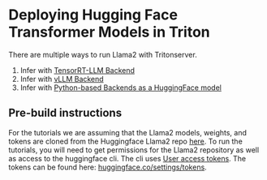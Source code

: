 <!--
# Copyright 2023, NVIDIA CORPORATION & AFFILIATES. All rights reserved.
#
# Redistribution and use in source and binary forms, with or without
# modification, are permitted provided that the following conditions
# are met:
#  * Redistributions of source code must retain the above copyright
#    notice, this list of conditions and the following disclaimer.
#  * Redistributions in binary form must reproduce the above copyright
#    notice, this list of conditions and the following disclaimer in the
#    documentation and/or other materials provided with the distribution.
#  * Neither the name of NVIDIA CORPORATION nor the names of its
#    contributors may be used to endorse or promote products derived
#    from this software without specific prior written permission.
#
# THIS SOFTWARE IS PROVIDED BY THE COPYRIGHT HOLDERS ``AS IS'' AND ANY
# EXPRESS OR IMPLIED WARRANTIES, INCLUDING, BUT NOT LIMITED TO, THE
# IMPLIED WARRANTIES OF MERCHANTABILITY AND FITNESS FOR A PARTICULAR
# PURPOSE ARE DISCLAIMED.  IN NO EVENT SHALL THE COPYRIGHT OWNER OR
# CONTRIBUTORS BE LIABLE FOR ANY DIRECT, INDIRECT, INCIDENTAL, SPECIAL,
# EXEMPLARY, OR CONSEQUENTIAL DAMAGES (INCLUDING, BUT NOT LIMITED TO,
# PROCUREMENT OF SUBSTITUTE GOODS OR SERVICES; LOSS OF USE, DATA, OR
# PROFITS; OR BUSINESS INTERRUPTION) HOWEVER CAUSED AND ON ANY THEORY
# OF LIABILITY, WHETHER IN CONTRACT, STRICT LIABILITY, OR TORT
# (INCLUDING NEGLIGENCE OR OTHERWISE) ARISING IN ANY WAY OUT OF THE USE
# OF THIS SOFTWARE, EVEN IF ADVISED OF THE POSSIBILITY OF SUCH DAMAGE.
-->

# Deploying Hugging Face Transformer Models in Triton

There are multiple ways to run Llama2 with Tritonserver.
1. Infer with [TensorRT-LLM Backend](trtllm_guide.md#infer-with-tensorrt-llm-backend)
2. Infer with [vLLM Backend](vllm_guide.md#infer-with-vllm-backend)
3. Infer with [Python-based Backends as a HuggingFace model](../Quick_Deploy/HuggingFaceTransformers/README.md#deploying-hugging-face-transformer-models-in-triton)

## Pre-build instructions

For the tutorials we are assuming that the Llama2 models, weights, and tokens are cloned from the Huggingface Llama2 repo [here](https://huggingface.co/meta-llama/Llama-2-7b-hf/tree/main).
To run the tutorials, you will need to get permissions for the Llama2 repository as well as access to the huggingface cli.
The cli uses [User access tokens](https://huggingface.co/docs/hub/security-tokens). The tokens can be found here: [huggingface.co/settings/tokens](https://huggingface.co/settings/tokens).
